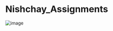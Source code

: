 # Nishchay_Assignments


![image](https://github.com/madhavilatha6/Nishchay_Assignments/assets/112804032/1aa430b6-3b92-4c3d-896c-e0ac613a82bb)
